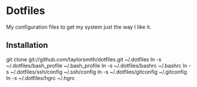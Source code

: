 Dotfiles
========

My configuration files to get my system just the way I like it.

Installation
------------

  git clone git://github.com/taylorsmith/dotfiles.git ~/.dotfiles
  ln -s ~/.dotfiles/bash_profile ~/.bash_profile
  ln -s ~/.dotfiles/bashrc ~/.bashrc
  ln -s ~/.dotfiles/ssh/config ~/.ssh/config
  ln -s ~/.dotfiles/gitconfig ~/.gitconfig
  ln -s ~/.dotfiles/hgrc ~/.hgrc
